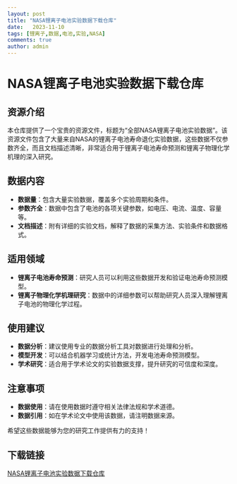 ```yaml
---
layout: post
title: "NASA锂离子电池实验数据下载仓库"
date:   2023-11-10
tags: [锂离子,数据,电池,实验,NASA]
comments: true
author: admin
---
```

# NASA锂离子电池实验数据下载仓库

## 资源介绍

本仓库提供了一个宝贵的资源文件，标题为“全部NASA锂离子电池实验数据”。该资源文件包含了大量来自NASA的锂离子电池寿命退化实验数据，这些数据不仅参数齐全，而且文档描述清晰，非常适合用于锂离子电池寿命预测和锂离子物理化学机理的深入研究。

## 数据内容

- **数据量**：包含大量实验数据，覆盖多个实验周期和条件。
- **参数齐全**：数据中包含了电池的各项关键参数，如电压、电流、温度、容量等。
- **文档描述**：附有详细的实验文档，解释了数据的采集方法、实验条件和数据格式。

## 适用领域

- **锂离子电池寿命预测**：研究人员可以利用这些数据开发和验证电池寿命预测模型。
- **锂离子物理化学机理研究**：数据中的详细参数可以帮助研究人员深入理解锂离子电池的物理化学过程。

## 使用建议

- **数据分析**：建议使用专业的数据分析工具对数据进行处理和分析。
- **模型开发**：可以结合机器学习或统计方法，开发电池寿命预测模型。
- **学术研究**：适合用于学术论文的实验数据支撑，提升研究的可信度和深度。

## 注意事项

- **数据使用**：请在使用数据时遵守相关法律法规和学术道德。
- **数据引用**：如在学术论文中使用该数据，请注明数据来源。

希望这些数据能够为您的研究工作提供有力的支持！

## 下载链接

[NASA锂离子电池实验数据下载仓库](https://pan.quark.cn/s/e2eb5074b29b)